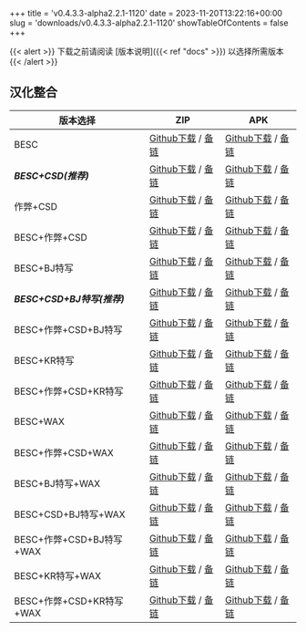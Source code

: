
+++
title = 'v0.4.3.3-alpha2.2.1-1120'
date = 2023-11-20T13:22:16+00:00
slug = 'downloads/v0.4.3.3-alpha2.2.1-1120'
showTableOfContents = false
+++

{{< alert >}}
下载之前请阅读 [版本说明]({{< ref "docs" >}}) 以选择所需版本
{{< /alert >}}

## 汉化整合

|         版本选择          |                                                                                                                                                                              ZIP                                                                                                                                                                               |                                                                                                                                                                              APK                                                                                                                                                                               |
|---------------------------|----------------------------------------------------------------------------------------------------------------------------------------------------------------------------------------------------------------------------------------------------------------------------------------------------------------------------------------------------------------|----------------------------------------------------------------------------------------------------------------------------------------------------------------------------------------------------------------------------------------------------------------------------------------------------------------------------------------------------------------|
|BESC                       |[Github下载](https://github.com/DoL-Lyra/Lyra/releases/download/v0.4.3.3-alpha2.2.1-1120/DoL-0.4.3.3-chsmods-a2.2.1-besc-1120.zip ) / [备链](https://ghfast.top/https://github.com/DoL-Lyra/Lyra/releases/download/v0.4.3.3-alpha2.2.1-1120/DoL-0.4.3.3-chsmods-a2.2.1-besc-1120.zip )                                                  |[Github下载](https://github.com/DoL-Lyra/Lyra/releases/download/v0.4.3.3-alpha2.2.1-1120/DoL-0.4.3.3-chsmods-a2.2.1-besc-1120.apk ) / [备链](https://ghfast.top/https://github.com/DoL-Lyra/Lyra/releases/download/v0.4.3.3-alpha2.2.1-1120/DoL-0.4.3.3-chsmods-a2.2.1-besc-1120.apk )                                                  |
|***BESC+CSD(推荐)***       |[Github下载](https://github.com/DoL-Lyra/Lyra/releases/download/v0.4.3.3-alpha2.2.1-1120/DoL-0.4.3.3-chsmods-a2.2.1-besc-csd-1120.zip ) / [备链](https://ghfast.top/https://github.com/DoL-Lyra/Lyra/releases/download/v0.4.3.3-alpha2.2.1-1120/DoL-0.4.3.3-chsmods-a2.2.1-besc-csd-1120.zip )                                          |[Github下载](https://github.com/DoL-Lyra/Lyra/releases/download/v0.4.3.3-alpha2.2.1-1120/DoL-0.4.3.3-chsmods-a2.2.1-besc-csd-1120.apk ) / [备链](https://ghfast.top/https://github.com/DoL-Lyra/Lyra/releases/download/v0.4.3.3-alpha2.2.1-1120/DoL-0.4.3.3-chsmods-a2.2.1-besc-csd-1120.apk )                                          |
|作弊+CSD                   |[Github下载](https://github.com/DoL-Lyra/Lyra/releases/download/v0.4.3.3-alpha2.2.1-1120/DoL-0.4.3.3-chsmods-a2.2.1-cheat-csd-1120.zip ) / [备链](https://ghfast.top/https://github.com/DoL-Lyra/Lyra/releases/download/v0.4.3.3-alpha2.2.1-1120/DoL-0.4.3.3-chsmods-a2.2.1-cheat-csd-1120.zip )                                        |[Github下载](https://github.com/DoL-Lyra/Lyra/releases/download/v0.4.3.3-alpha2.2.1-1120/DoL-0.4.3.3-chsmods-a2.2.1-cheat-csd-1120.apk ) / [备链](https://ghfast.top/https://github.com/DoL-Lyra/Lyra/releases/download/v0.4.3.3-alpha2.2.1-1120/DoL-0.4.3.3-chsmods-a2.2.1-cheat-csd-1120.apk )                                        |
|BESC+作弊+CSD              |[Github下载](https://github.com/DoL-Lyra/Lyra/releases/download/v0.4.3.3-alpha2.2.1-1120/DoL-0.4.3.3-chsmods-a2.2.1-besc-cheat-csd-1120.zip ) / [备链](https://ghfast.top/https://github.com/DoL-Lyra/Lyra/releases/download/v0.4.3.3-alpha2.2.1-1120/DoL-0.4.3.3-chsmods-a2.2.1-besc-cheat-csd-1120.zip )                              |[Github下载](https://github.com/DoL-Lyra/Lyra/releases/download/v0.4.3.3-alpha2.2.1-1120/DoL-0.4.3.3-chsmods-a2.2.1-besc-cheat-csd-1120.apk ) / [备链](https://ghfast.top/https://github.com/DoL-Lyra/Lyra/releases/download/v0.4.3.3-alpha2.2.1-1120/DoL-0.4.3.3-chsmods-a2.2.1-besc-cheat-csd-1120.apk )                              |
|BESC+BJ特写                |[Github下载](https://github.com/DoL-Lyra/Lyra/releases/download/v0.4.3.3-alpha2.2.1-1120/DoL-0.4.3.3-chsmods-a2.2.1-besc-sideviewbj-1120.zip ) / [备链](https://ghfast.top/https://github.com/DoL-Lyra/Lyra/releases/download/v0.4.3.3-alpha2.2.1-1120/DoL-0.4.3.3-chsmods-a2.2.1-besc-sideviewbj-1120.zip )                            |[Github下载](https://github.com/DoL-Lyra/Lyra/releases/download/v0.4.3.3-alpha2.2.1-1120/DoL-0.4.3.3-chsmods-a2.2.1-besc-sideviewbj-1120.apk ) / [备链](https://ghfast.top/https://github.com/DoL-Lyra/Lyra/releases/download/v0.4.3.3-alpha2.2.1-1120/DoL-0.4.3.3-chsmods-a2.2.1-besc-sideviewbj-1120.apk )                            |
|***BESC+CSD+BJ特写(推荐)***|[Github下载](https://github.com/DoL-Lyra/Lyra/releases/download/v0.4.3.3-alpha2.2.1-1120/DoL-0.4.3.3-chsmods-a2.2.1-besc-csd-sideviewbj-1120.zip ) / [备链](https://ghfast.top/https://github.com/DoL-Lyra/Lyra/releases/download/v0.4.3.3-alpha2.2.1-1120/DoL-0.4.3.3-chsmods-a2.2.1-besc-csd-sideviewbj-1120.zip )                    |[Github下载](https://github.com/DoL-Lyra/Lyra/releases/download/v0.4.3.3-alpha2.2.1-1120/DoL-0.4.3.3-chsmods-a2.2.1-besc-csd-sideviewbj-1120.apk ) / [备链](https://ghfast.top/https://github.com/DoL-Lyra/Lyra/releases/download/v0.4.3.3-alpha2.2.1-1120/DoL-0.4.3.3-chsmods-a2.2.1-besc-csd-sideviewbj-1120.apk )                    |
|BESC+作弊+CSD+BJ特写       |[Github下载](https://github.com/DoL-Lyra/Lyra/releases/download/v0.4.3.3-alpha2.2.1-1120/DoL-0.4.3.3-chsmods-a2.2.1-besc-cheat-csd-sideviewbj-1120.zip ) / [备链](https://ghfast.top/https://github.com/DoL-Lyra/Lyra/releases/download/v0.4.3.3-alpha2.2.1-1120/DoL-0.4.3.3-chsmods-a2.2.1-besc-cheat-csd-sideviewbj-1120.zip )        |[Github下载](https://github.com/DoL-Lyra/Lyra/releases/download/v0.4.3.3-alpha2.2.1-1120/DoL-0.4.3.3-chsmods-a2.2.1-besc-cheat-csd-sideviewbj-1120.apk ) / [备链](https://ghfast.top/https://github.com/DoL-Lyra/Lyra/releases/download/v0.4.3.3-alpha2.2.1-1120/DoL-0.4.3.3-chsmods-a2.2.1-besc-cheat-csd-sideviewbj-1120.apk )        |
|BESC+KR特写                |[Github下载](https://github.com/DoL-Lyra/Lyra/releases/download/v0.4.3.3-alpha2.2.1-1120/DoL-0.4.3.3-chsmods-a2.2.1-besc-sideviewkr-1120.zip ) / [备链](https://ghfast.top/https://github.com/DoL-Lyra/Lyra/releases/download/v0.4.3.3-alpha2.2.1-1120/DoL-0.4.3.3-chsmods-a2.2.1-besc-sideviewkr-1120.zip )                            |[Github下载](https://github.com/DoL-Lyra/Lyra/releases/download/v0.4.3.3-alpha2.2.1-1120/DoL-0.4.3.3-chsmods-a2.2.1-besc-sideviewkr-1120.apk ) / [备链](https://ghfast.top/https://github.com/DoL-Lyra/Lyra/releases/download/v0.4.3.3-alpha2.2.1-1120/DoL-0.4.3.3-chsmods-a2.2.1-besc-sideviewkr-1120.apk )                            |
|BESC+作弊+CSD+KR特写       |[Github下载](https://github.com/DoL-Lyra/Lyra/releases/download/v0.4.3.3-alpha2.2.1-1120/DoL-0.4.3.3-chsmods-a2.2.1-besc-cheat-csd-sideviewkr-1120.zip ) / [备链](https://ghfast.top/https://github.com/DoL-Lyra/Lyra/releases/download/v0.4.3.3-alpha2.2.1-1120/DoL-0.4.3.3-chsmods-a2.2.1-besc-cheat-csd-sideviewkr-1120.zip )        |[Github下载](https://github.com/DoL-Lyra/Lyra/releases/download/v0.4.3.3-alpha2.2.1-1120/DoL-0.4.3.3-chsmods-a2.2.1-besc-cheat-csd-sideviewkr-1120.apk ) / [备链](https://ghfast.top/https://github.com/DoL-Lyra/Lyra/releases/download/v0.4.3.3-alpha2.2.1-1120/DoL-0.4.3.3-chsmods-a2.2.1-besc-cheat-csd-sideviewkr-1120.apk )        |
|BESC+WAX                   |[Github下载](https://github.com/DoL-Lyra/Lyra/releases/download/v0.4.3.3-alpha2.2.1-1120/DoL-0.4.3.3-chsmods-a2.2.1-besc-wax-1120.zip ) / [备链](https://ghfast.top/https://github.com/DoL-Lyra/Lyra/releases/download/v0.4.3.3-alpha2.2.1-1120/DoL-0.4.3.3-chsmods-a2.2.1-besc-wax-1120.zip )                                          |[Github下载](https://github.com/DoL-Lyra/Lyra/releases/download/v0.4.3.3-alpha2.2.1-1120/DoL-0.4.3.3-chsmods-a2.2.1-besc-wax-1120.apk ) / [备链](https://ghfast.top/https://github.com/DoL-Lyra/Lyra/releases/download/v0.4.3.3-alpha2.2.1-1120/DoL-0.4.3.3-chsmods-a2.2.1-besc-wax-1120.apk )                                          |
|BESC+作弊+CSD+WAX          |[Github下载](https://github.com/DoL-Lyra/Lyra/releases/download/v0.4.3.3-alpha2.2.1-1120/DoL-0.4.3.3-chsmods-a2.2.1-besc-wax-cheat-csd-1120.zip ) / [备链](https://ghfast.top/https://github.com/DoL-Lyra/Lyra/releases/download/v0.4.3.3-alpha2.2.1-1120/DoL-0.4.3.3-chsmods-a2.2.1-besc-wax-cheat-csd-1120.zip )                      |[Github下载](https://github.com/DoL-Lyra/Lyra/releases/download/v0.4.3.3-alpha2.2.1-1120/DoL-0.4.3.3-chsmods-a2.2.1-besc-wax-cheat-csd-1120.apk ) / [备链](https://ghfast.top/https://github.com/DoL-Lyra/Lyra/releases/download/v0.4.3.3-alpha2.2.1-1120/DoL-0.4.3.3-chsmods-a2.2.1-besc-wax-cheat-csd-1120.apk )                      |
|BESC+BJ特写+WAX            |[Github下载](https://github.com/DoL-Lyra/Lyra/releases/download/v0.4.3.3-alpha2.2.1-1120/DoL-0.4.3.3-chsmods-a2.2.1-besc-wax-sideviewbj-1120.zip ) / [备链](https://ghfast.top/https://github.com/DoL-Lyra/Lyra/releases/download/v0.4.3.3-alpha2.2.1-1120/DoL-0.4.3.3-chsmods-a2.2.1-besc-wax-sideviewbj-1120.zip )                    |[Github下载](https://github.com/DoL-Lyra/Lyra/releases/download/v0.4.3.3-alpha2.2.1-1120/DoL-0.4.3.3-chsmods-a2.2.1-besc-wax-sideviewbj-1120.apk ) / [备链](https://ghfast.top/https://github.com/DoL-Lyra/Lyra/releases/download/v0.4.3.3-alpha2.2.1-1120/DoL-0.4.3.3-chsmods-a2.2.1-besc-wax-sideviewbj-1120.apk )                    |
|BESC+CSD+BJ特写+WAX        |[Github下载](https://github.com/DoL-Lyra/Lyra/releases/download/v0.4.3.3-alpha2.2.1-1120/DoL-0.4.3.3-chsmods-a2.2.1-besc-wax-csd-sideviewbj-1120.zip ) / [备链](https://ghfast.top/https://github.com/DoL-Lyra/Lyra/releases/download/v0.4.3.3-alpha2.2.1-1120/DoL-0.4.3.3-chsmods-a2.2.1-besc-wax-csd-sideviewbj-1120.zip )            |[Github下载](https://github.com/DoL-Lyra/Lyra/releases/download/v0.4.3.3-alpha2.2.1-1120/DoL-0.4.3.3-chsmods-a2.2.1-besc-wax-csd-sideviewbj-1120.apk ) / [备链](https://ghfast.top/https://github.com/DoL-Lyra/Lyra/releases/download/v0.4.3.3-alpha2.2.1-1120/DoL-0.4.3.3-chsmods-a2.2.1-besc-wax-csd-sideviewbj-1120.apk )            |
|BESC+作弊+CSD+BJ特写+WAX   |[Github下载](https://github.com/DoL-Lyra/Lyra/releases/download/v0.4.3.3-alpha2.2.1-1120/DoL-0.4.3.3-chsmods-a2.2.1-besc-wax-cheat-csd-sideviewbj-1120.zip ) / [备链](https://ghfast.top/https://github.com/DoL-Lyra/Lyra/releases/download/v0.4.3.3-alpha2.2.1-1120/DoL-0.4.3.3-chsmods-a2.2.1-besc-wax-cheat-csd-sideviewbj-1120.zip )|[Github下载](https://github.com/DoL-Lyra/Lyra/releases/download/v0.4.3.3-alpha2.2.1-1120/DoL-0.4.3.3-chsmods-a2.2.1-besc-wax-cheat-csd-sideviewbj-1120.apk ) / [备链](https://ghfast.top/https://github.com/DoL-Lyra/Lyra/releases/download/v0.4.3.3-alpha2.2.1-1120/DoL-0.4.3.3-chsmods-a2.2.1-besc-wax-cheat-csd-sideviewbj-1120.apk )|
|BESC+KR特写+WAX            |[Github下载](https://github.com/DoL-Lyra/Lyra/releases/download/v0.4.3.3-alpha2.2.1-1120/DoL-0.4.3.3-chsmods-a2.2.1-besc-wax-sideviewkr-1120.zip ) / [备链](https://ghfast.top/https://github.com/DoL-Lyra/Lyra/releases/download/v0.4.3.3-alpha2.2.1-1120/DoL-0.4.3.3-chsmods-a2.2.1-besc-wax-sideviewkr-1120.zip )                    |[Github下载](https://github.com/DoL-Lyra/Lyra/releases/download/v0.4.3.3-alpha2.2.1-1120/DoL-0.4.3.3-chsmods-a2.2.1-besc-wax-sideviewkr-1120.apk ) / [备链](https://ghfast.top/https://github.com/DoL-Lyra/Lyra/releases/download/v0.4.3.3-alpha2.2.1-1120/DoL-0.4.3.3-chsmods-a2.2.1-besc-wax-sideviewkr-1120.apk )                    |
|BESC+作弊+CSD+KR特写+WAX   |[Github下载](https://github.com/DoL-Lyra/Lyra/releases/download/v0.4.3.3-alpha2.2.1-1120/DoL-0.4.3.3-chsmods-a2.2.1-besc-wax-cheat-csd-sideviewkr-1120.zip ) / [备链](https://ghfast.top/https://github.com/DoL-Lyra/Lyra/releases/download/v0.4.3.3-alpha2.2.1-1120/DoL-0.4.3.3-chsmods-a2.2.1-besc-wax-cheat-csd-sideviewkr-1120.zip )|[Github下载](https://github.com/DoL-Lyra/Lyra/releases/download/v0.4.3.3-alpha2.2.1-1120/DoL-0.4.3.3-chsmods-a2.2.1-besc-wax-cheat-csd-sideviewkr-1120.apk ) / [备链](https://ghfast.top/https://github.com/DoL-Lyra/Lyra/releases/download/v0.4.3.3-alpha2.2.1-1120/DoL-0.4.3.3-chsmods-a2.2.1-besc-wax-cheat-csd-sideviewkr-1120.apk )|
